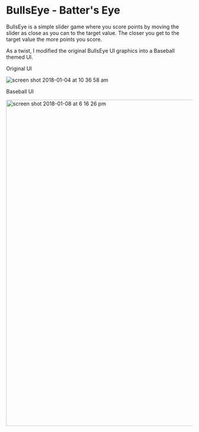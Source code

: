 # BullsEye - Batter's Eye

BullsEye is a simple slider game where you score points by moving the slider as close as you can to the target value.
The closer you get to the target value the more points you score.

As a twist, I modified the original BullsEye UI graphics into a Baseball themed UI.


Original UI

![screen shot 2018-01-04 at 10 36 58 am](https://user-images.githubusercontent.com/29587259/34571778-6d03278c-f13d-11e7-8594-387d9d657f1f.png)


Baseball UI

<img width="882" alt="screen shot 2018-01-08 at 6 16 26 pm" src="https://user-images.githubusercontent.com/29587259/34697282-63b08b64-f4a0-11e7-85b9-dc608dfcba36.png">
